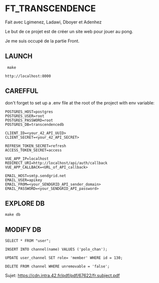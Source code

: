 # FT_TRANSCENDENCE

Fait avec Lgimenez, Ladawi, Dboyer et Adenhez

Le but de ce projet est de créer un site web pour jouer au pong.

Je me suis occupé de la partie Front.
## LAUNCH

```
 make
```

```
http://localhost:8000
```

## CAREFFUL

don't forget to set up a .env file at the root of the project with env variable:

```
POSTGRES_HOST=postgres
POSTGRES_USER=root
POSTGRES_PASSWORD=root
POSTGRES_DB=transcendencedb

CLIENT_ID=<your_42_API_UUID>
CLIENT_SECRET=<your_42_API_SECRET>

REFRESH_TOKEN_SECRET=refresh
ACCESS_TOKEN_SECRET=access

VUE_APP_IP=localhost
REDIRECT_URI=http://localhost/api/auth/callback
VUE_APP_CALLBACK=<URL_of_API_callback>

EMAIL_HOST=smtp.sendgrid.net
EMAIL_USER=apikey
EMAIL_FROM=<your_SENDGRID_API_sender_domain>
EMAIL_PASSWORD=<your_SENDGRID_API_password>
```

## EXPLORE DB

```
make db
```

## MODIFY DB

```
SELECT * FROM "user";

INSERT INTO channel(name) VALUES ('polo_chan');

UPDATE user_channel SET role= 'member' WHERE id = 130;

DELETE FROM channel WHERE unremovable = 'false';

```

Sujet: https://cdn.intra.42.fr/pdf/pdf/67622/fr.subject.pdf
